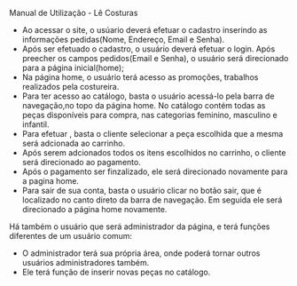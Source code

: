 Manual de Utilização - Lê Costuras

- Ao acessar o site, o usúario deverá efetuar o cadastro inserindo as informações pedidas(Nome, Endereço, Email e Senha).
- Após ser efetuado o cadastro, o usuário deverá efetuar o login. Após preecher os campos pedidos(Email e Senha), o usuário será direcionado para a página inicial(home); 
- Na página home, o usuário terá acesso as promoções, trabalhos realizados pela costureira.
- Para ter acesso ao catálogo, basta o usuário acessá-lo pela barra de navegação,no topo da página home. No catálogo contém todas as peças disponíveis para compra, nas categorias feminino, masculino e infantil.
- Para efetuar , basta o cliente selecionar a peça escolhida que a mesma será adcionada ao carrinho.
- Após serem adcionados todos os itens escolhidos no carrinho, o cliente será direcionado ao pagamento. 
- Após o pagamento ser finzalizado, ele será direcionado novamente para a pagina home.
- Para sair de sua conta, basta o usuário clicar no botão sair, que é localizado no canto direto da barra de navegação. Em seguida ele será direcionado a página home novamente.

Há também o usuário que será administrador da página, e terá funções diferentes de um usuário comum:

- O administrador terá sua própria área, onde poderá tornar outros usuários administradores também.
- Ele terá função de inserir novas peças no catálogo.
